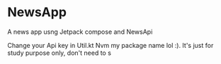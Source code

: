 # NewsApp
A news app usng Jetpack compose and NewsApi

Change your Api key in Util.kt
Nvm my package name lol :). It's just for study purpose only, don't need to s

